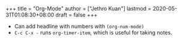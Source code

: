 +++
title = "Org-Mode"
author = ["Jethro Kuan"]
lastmod = 2020-05-31T01:08:30+08:00
draft = false
+++

- Can add headline with numbers with `(org-num-mode)`
- `C-c C-x -` runs `org-timer-item`, which is useful for taking notes.
